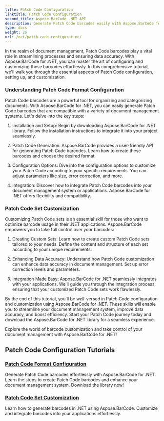 ```yaml
---
title: Patch Code Configuration
linktitle: Patch Code Configuration
second_title: Aspose.BarCode .NET API
description: Generate Patch Code barcodes easily with Aspose.BarCode for .NET. Learn how to configure and customize Patch Code formats with Aspose.BarCode tutorials.
type: docs
weight: 26
url: /net/patch-code-configuration/
---
```


In the realm of document management, Patch Code barcodes play a vital role in streamlining processes and ensuring data accuracy. With Aspose.BarCode for .NET, you can master the art of configuring and customizing these barcodes effortlessly. In this comprehensive tutorial, we'll walk you through the essential aspects of Patch Code configuration, setting up, and customization.

### Understanding Patch Code Format Configuration

Patch Code barcodes are a powerful tool for organizing and categorizing documents. With Aspose.BarCode for .NET, you can easily generate Patch Code barcodes that are compatible with a variety of document management systems. Let's delve into the key steps:

1. Installation and Setup: Begin by downloading Aspose.BarCode for .NET library. Follow the installation instructions to integrate it into your project seamlessly.

2. Patch Code Generation: Aspose.BarCode provides a user-friendly API for generating Patch Code barcodes. Learn how to create these barcodes and choose the desired format.

3. Configuration Options: Dive into the configuration options to customize your Patch Code according to your specific requirements. You can adjust parameters like size, error correction, and more.

4. Integration: Discover how to integrate Patch Code barcodes into your document management system or applications. Aspose.BarCode for .NET offers flexibility and compatibility.

### Patch Code Set Customization

Customizing Patch Code sets is an essential skill for those who want to optimize barcode usage in their .NET applications. Aspose.BarCode empowers you to take full control over your barcodes:

1. Creating Custom Sets: Learn how to create custom Patch Code sets tailored to your needs. Define the content and structure of each set according to your unique requirements.

2. Enhancing Data Accuracy: Understand how Patch Code customization can enhance data accuracy in document management. Set up error correction levels and parameters.

3. Integration Made Easy: Aspose.BarCode for .NET seamlessly integrates with your applications. We'll guide you through the integration process, ensuring that your customized Patch Code sets work flawlessly.

By the end of this tutorial, you'll be well-versed in Patch Code configuration and customization using Aspose.BarCode for .NET. These skills will enable you to streamline your document management system, improve data accuracy, and boost efficiency. Start your Patch Code journey today and download the Aspose.BarCode for .NET library for a seamless experience. 

Explore the world of barcode customization and take control of your document management with Aspose.BarCode for .NET!
## Patch Code Configuration Tutorials
### [Patch Code Format Configuration](./patch-code-format-configuration/)
Generate Patch Code barcodes effortlessly with Aspose.BarCode for .NET. Learn the steps to create Patch Code barcodes and enhance your document management system. Download the library now!
### [Patch Code Set Customization](./patch-code-set-customization/)
Learn how to generate barcodes in .NET using Aspose.BarCode. Customize and integrate barcodes into your applications effortlessly.